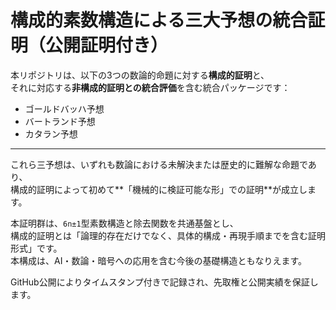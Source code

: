 # 構成的素数構造による三大予想の統合証明（公開証明付き）

本リポジトリは、以下の3つの数論的命題に対する**構成的証明**と、  
それに対応する**非構成的証明との統合評価**を含む統合パッケージです：

- ゴールドバッハ予想  
- バートランド予想  
- カタラン予想

---

これら三予想は、いずれも数論における未解決または歴史的に難解な命題であり、  
構成的証明によって初めて**「機械的に検証可能な形」での証明**が成立します。

本証明群は、`6n±1`型素数構造と除去関数を共通基盤とし、  
構成的証明とは「論理的存在だけでなく、具体的構成・再現手順までを含む証明形式」です。  
本構成は、AI・数論・暗号への応用を含む今後の基礎構造ともなりえます。

GitHub公開によりタイムスタンプ付きで記録され、先取権と公開実績を保証します。
